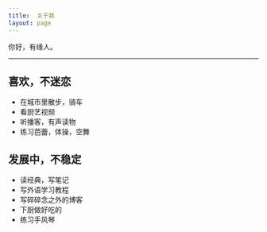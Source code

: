 ```yaml
---
title:  关于我
layout: page
---
```


你好，有缘人。    

---


## 喜欢，不迷恋

   - 在城市里散步，骑车
   - 看厨艺视频
   - 听播客，有声读物
   - 练习芭蕾，体操，空舞


## 发展中，不稳定

  - 读经典，写笔记
  - 写外语学习教程
  - 写碎碎念之外的博客
  - 下厨做好吃的
  - 练习手风琴







